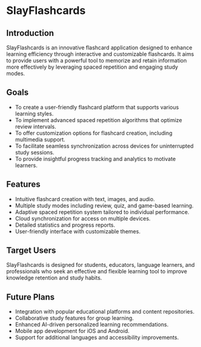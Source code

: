# SlayFlashcards

## Introduction

SlayFlashcards is an innovative flashcard application designed to enhance learning efficiency through interactive and customizable flashcards. It aims to provide users with a powerful tool to memorize and retain information more effectively by leveraging spaced repetition and engaging study modes.

## Goals

- To create a user-friendly flashcard platform that supports various learning styles.
- To implement advanced spaced repetition algorithms that optimize review intervals.
- To offer customization options for flashcard creation, including multimedia support.
- To facilitate seamless synchronization across devices for uninterrupted study sessions.
- To provide insightful progress tracking and analytics to motivate learners.

## Features

- Intuitive flashcard creation with text, images, and audio.
- Multiple study modes including review, quiz, and game-based learning.
- Adaptive spaced repetition system tailored to individual performance.
- Cloud synchronization for access on multiple devices.
- Detailed statistics and progress reports.
- User-friendly interface with customizable themes.

## Target Users

SlayFlashcards is designed for students, educators, language learners, and professionals who seek an effective and flexible learning tool to improve knowledge retention and study habits.

## Future Plans

- Integration with popular educational platforms and content repositories.
- Collaborative study features for group learning.
- Enhanced AI-driven personalized learning recommendations.
- Mobile app development for iOS and Android.
- Support for additional languages and accessibility improvements.
